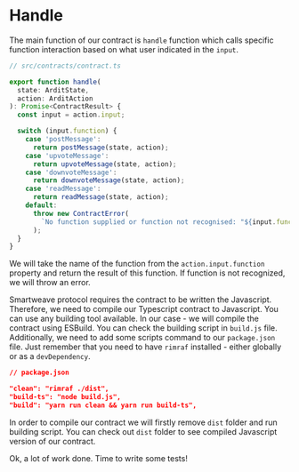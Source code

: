 # Handle

The main function of our contract is `handle` function which calls specific function interaction based on what user indicated in the `input`.

```ts
// src/contracts/contract.ts

export function handle(
  state: ArditState,
  action: ArditAction
): Promise<ContractResult> {
  const input = action.input;

  switch (input.function) {
    case 'postMessage':
      return postMessage(state, action);
    case 'upvoteMessage':
      return upvoteMessage(state, action);
    case 'downvoteMessage':
      return downvoteMessage(state, action);
    case 'readMessage':
      return readMessage(state, action);
    default:
      throw new ContractError(
        `No function supplied or function not recognised: "${input.function}"`
      );
  }
}
```

We will take the name of the function from the `action.input.function` property and return the result of this function. If function is not recognized, we will throw an error.

Smartweave protocol requires the contract to be written the Javascript. Therefore, we need to compile our Typescript contract to Javascript. You can use any building tool available. In our case - we will compile the contract using ESBuild. You can check the building script in `build.js` file. Additionally, we need to add some scripts command to our `package.json` file. Just remember that you need to have `rimraf` installed - either globally or as a `devDependency`.

```json
// package.json

"clean": "rimraf ./dist",
"build-ts": "node build.js",
"build": "yarn run clean && yarn run build-ts",
```

In order to compile our contract we will firstly remove `dist` folder and run building script. You can check out `dist` folder to see compiled Javascript version of our contract.

Ok, a lot of work done. Time to write some tests!
